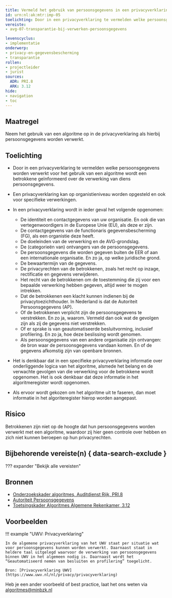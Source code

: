 ```yaml
---
title: Vermeld het gebruik van persoonsgegevens in een privacyverklaring
id: urn:nl:ak:mtr:imp-05
toelichting: Door in een privacyverklaring te vermelden welke persoonsgegevens worden verwerkt voor het gebruik van een algoritme, wordt een betrokkene geïnformeerd over de verwerking van diens persoonsgegevens.
vereiste:
- avg-07-transparantie-bij-verwerken-persoonsgegevens

levenscyclus:
- implementatie
onderwerp:
- privacy-en-gegevensbescherming
- transparantie
rollen:
- projectleider
- jurist
sources:
  ADR: PRI.8
  ARK: 3.12
hide:
- navigation
- toc
---
```


<!-- tags -->

## Maatregel

 Neem het gebruik van een algoritme op in de privacyverklaring als hierbij persoonsgegevens worden verwerkt.

## Toelichting

- Door in een privacyverklaring te vermelden welke persoonsgegevens worden verwerkt voor het gebruik van een algoritme wordt een betrokkene geïnformeerd over de verwerking van diens persoonsgegevens.
- Een privacyverklaring kan op organistieniveau worden opgesteld en ook voor specifieke verwerkingen.
- In een privacyverklaring wordt in ieder geval het volgende opgenomen:

  -  De identiteit en contactgegevens van uw organisatie. En ook die van vertegenwoordigers in de Europese Unie (EU), als deze er zijn.
  -  De contactgegevens van de functionaris gegevensbescherming (FG), als een organistie deze heeft.
  -  De doeleinden van de verwerking en de AVG-grondslag.
  -  De (categorieën van) ontvangers van de persoonsgegevens.
  -  De persoonsgegevens die worden gegeven buiten de EER of aan een internationale organisatie. En zo ja, op welke juridische grond.
  -  De bewaartermijn van de gegevens.
  -  De privacyrechten van de betrokkenen, zoals het recht op inzage, rectificatie en gegevens verwijderen.
  -  Het recht van de betrokkenen om de toestemming die zij voor een bepaalde verwerking hebben gegeven, altijd weer te mogen intrekken.
  -  Dat de betrokkenen een klacht kunnen indienen bij de privacytoezichthouder. In Nederland is dat de Autoriteit Persoonsgegevens (AP).
  -  Of de betrokkenen verplicht zijn de persoonsgegevens te verstrekken. En zo ja, waarom. Vermeld dan ook wat de gevolgen zijn als zij de gegevens niet verstrekken.
  -  Of er sprake is van geautomatiseerde besluitvorming, inclusief profilering. En zo ja, hoe deze beslissing wordt genomen.
  -  Als persoonsgegevens van een andere organisatie zijn ontvangen: de bron waar de persoonsgegevens vandaan komen. En of de gegevens afkomstig zijn van openbare bronnen.

- Het is denkbaar dat in een specifieke privacyverklaring informatie over onderliggende logica van het algoritme, alsmede het belang en de verwachte gevolgen van die verwerking voor de betrokkene wordt opgenomen. Het is ook denkbaar dat deze informatie in het algoritmeregister wordt opgenomen.
- Als ervoor wordt gekozen om het algoritme uit te faseren, dan moet informatie in het algoriteregister hierop worden aangepast.

## Risico
Betrokkenen zijn niet op de hoogte dat hun persoonsgegevens worden verwerkt met een algoritme, waardoor zij hier geen controle over hebben en zich niet kunnen beroepen op hun privacyrechten.

## Bijbehorende vereiste(n) { data-search-exclude }
??? expander "Bekijk alle vereisten"
    <!-- list_vereisten_on_maatregelen_page -->

## Bronnen
- [Onderzoekskader algoritmes, Auditdienst Rijk, PRI.8](../hulpmiddelen/onderzoekskader-adr.md)
- [Autoriteit Persoonsgegevens](https://www.autoriteitpersoonsgegevens.nl/themas/basis-avg/privacyrechten-avg/recht-op-informatie)
- [Toetsingskader Algoritmes Algemene Rekenkamer, 3.12](https://www.rekenkamer.nl/onderwerpen/algoritmes/documenten/publicaties/2024/05/15/het-toetsingskader-aan-de-slag)

## Voorbeelden

!!! example "UWV: Privacyverklaring"

	In de algemene privacyverklaring van het UWV staat per situatie wat voor persoonsgegevens kunnen worden verwerkt. Daarnaast staat in heldere taal uitgelegd waarvoor de verwerking van persoonsgegevens binnen UWV in het algemeen nodig is. Daarnaast wordt het “Geautomatiseerd nemen van besluiten en profilering” toegelicht.

	Bron: [Privacyverklaring UWV](https://www.uwv.nl/nl/privacy/privacyverklaring)

Heb je een ander voorbeeld of best practice, laat het ons weten via [algoritmes@minbzk.nl](mailto:algoritmes@minbzk.nl)
